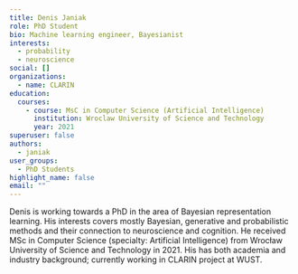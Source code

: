 ```yaml
---
title: Denis Janiak
role: PhD Student
bio: Machine learning engineer, Bayesianist
interests:
  - probability
  - neuroscience
social: []
organizations:
  - name: CLARIN
education:
  courses:
    - course: MsC in Computer Science (Artificial Intelligence)
      institution: Wroclaw University of Science and Technology
      year: 2021
superuser: false
authors:
  - janiak
user_groups:
  - PhD Students
highlight_name: false
email: ""
---
```

Denis is working towards a PhD in the area of Bayesian representation learning. His interests covers mostly Bayesian, generative and probabilistic methods and their connection to neuroscience and cognition. He received MSc in Computer Science (specialty: Artificial Intelligence) from Wrocław University of Science and Technology in 2021. His has both academia and industry background; currently working in CLARIN project at WUST.